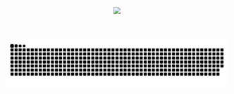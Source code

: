 <header>
  <p align="center">
    <img src="https://capsule-render.vercel.app/api?type=waving&height=250&color=gradient&text=Joao%20Victor&section=header&reversal=false&textBg=false&fontColor=ffff&fontAlignY=30"/>
  </p>
</header>

  ![Snake](https://raw.githubusercontent.com/JoaoVictorCoder/JoaoVictorCoder/output/github-contribution-grid-snake-dark.svg)